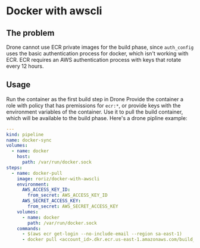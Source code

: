 # Docker with awscli

## The problem
Drone cannot use ECR private images for the build phase, since `auth_config` uses the basic authentication process for docker, which isn't working with ECR.
ECR requires an AWS authentication process with keys that rotate every 12 hours.

## Usage
Run the container as the first build step in Drone 
Provide the container a role with policy that has premissions for `ecr:*`, or provide keys with the environment variables of the container.
Use it to pull the build container, which will be available to the build phase.
Here's a drone pipline example:

```yaml
---
kind: pipeline
name: docker-sync
volumes:
  - name: docker
    host:
      path: /var/run/docker.sock
steps:
  - name: docker-pull
    image: roriz/docker-with-awscli
    environment:
      AWS_ACCESS_KEY_ID:
        from_secret: AWS_ACCESS_KEY_ID
      AWS_SECRET_ACCESS_KEY:
        from_secret: AWS_SECRET_ACCESS_KEY
    volumes:
      - name: docker
        path: /var/run/docker.sock
    commands:
      - $(aws ecr get-login --no-include-email --region sa-east-1)
      - docker pull <account_id>.dkr.ecr.us-east-1.amazonaws.com/build_image:tag
```
